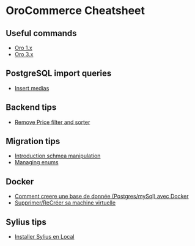 OroCommerce Cheatsheet
======================

Useful commands
-------------------------

* [Oro 1.x](command/oro1.md)
* [Oro 3.x](command/oro3.md)

PostgreSQL import queries
-------------------------

* [Insert medias](postgresql/insert-medias.sql)


Backend tips
------------

* [Remove Price filter and sorter](backend/remove-price-filter.md)


Migration tips
------------

* [Introduction schmea manipulation](migrations/introduction.md)
* [Managing enums](migrations/enum.md)


Docker
------------

* [Comment creere une base de donnée (Postgres/mySql) avec Docker](docker/docker-compose.md)
* [Supprimer/ReCréer sa machine virtuelle](docker/create-docker-virtual-machine.md)


Sylius tips
------------

* [Installer Sylius en Local](sylius/install-sylius.md)
